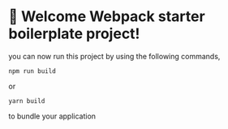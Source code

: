 # 🚀 Welcome Webpack starter boilerplate project!

you can now run this project by using the following commands,

```
npm run build
```

or

```
yarn build
```

to bundle your application
